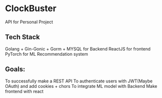 # ClockBuster
API for Personal Project

## Tech Stack
Golang + Gin-Gonic + Gorm + MYSQL for Backend
ReactJS for frontend
PyTorch for ML Recommendation system

## Goals:
To successfully make a REST API 
To authenticate users with JWT(Maybe OAuth) and add cookies + chors
To integrate ML model with Backend
Make frontend with react